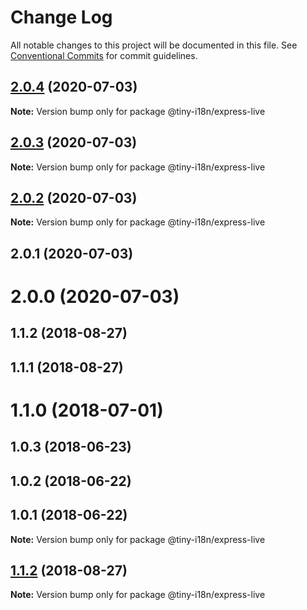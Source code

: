 # Change Log

All notable changes to this project will be documented in this file.
See [Conventional Commits](https://conventionalcommits.org) for commit guidelines.

<a name="2.0.4"></a>
## [2.0.4](https://github.com/imcuttle/tiny-i18n/compare/@tiny-i18n/express-live@2.0.3...@tiny-i18n/express-live@2.0.4) (2020-07-03)




**Note:** Version bump only for package @tiny-i18n/express-live

<a name="2.0.3"></a>
## [2.0.3](https://github.com/imcuttle/tiny-i18n/compare/@tiny-i18n/express-live@2.0.2...@tiny-i18n/express-live@2.0.3) (2020-07-03)




**Note:** Version bump only for package @tiny-i18n/express-live

<a name="2.0.2"></a>
## [2.0.2](https://github.com/imcuttle/tiny-i18n/compare/@tiny-i18n/express-live@2.0.1...@tiny-i18n/express-live@2.0.2) (2020-07-03)




**Note:** Version bump only for package @tiny-i18n/express-live

<a name="2.0.1"></a>
## 2.0.1 (2020-07-03)



<a name="2.0.0"></a>
# 2.0.0 (2020-07-03)



<a name="1.1.2"></a>
## 1.1.2 (2018-08-27)



<a name="1.1.1"></a>
## 1.1.1 (2018-08-27)



<a name="1.1.0"></a>
# 1.1.0 (2018-07-01)



<a name="1.0.3"></a>
## 1.0.3 (2018-06-23)



<a name="1.0.2"></a>
## 1.0.2 (2018-06-22)



<a name="1.0.1"></a>
## 1.0.1 (2018-06-22)




**Note:** Version bump only for package @tiny-i18n/express-live

<a name="1.1.2"></a>
## [1.1.2](https://github.com/imcuttle/tiny-i18n/compare/v1.1.1...v1.1.2) (2018-08-27)




**Note:** Version bump only for package @tiny-i18n/express-live
